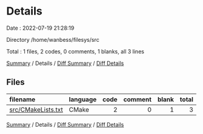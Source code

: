 # Details

Date : 2022-07-19 21:28:19

Directory /home/wanbess/filesys/src

Total : 1 files,  2 codes, 0 comments, 1 blanks, all 3 lines

[Summary](results.md) / Details / [Diff Summary](diff.md) / [Diff Details](diff-details.md)

## Files
| filename | language | code | comment | blank | total |
| :--- | :--- | ---: | ---: | ---: | ---: |
| [src/CMakeLists.txt](/src/CMakeLists.txt) | CMake | 2 | 0 | 1 | 3 |

[Summary](results.md) / Details / [Diff Summary](diff.md) / [Diff Details](diff-details.md)